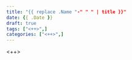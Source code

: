 ```yaml
---
title: "{{ replace .Name "-" " " | title }}"
date: {{ .Date }}
draft: true
tags: ["<++>",]
categories: ["<++>",]
---
```


<++>
